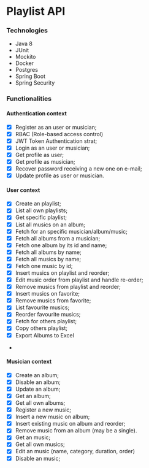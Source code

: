 # Playlist API

### Technologies

- Java 8
- JUnit
- Mockito
- Docker
- Postgres
- Spring Boot
- Spring Security

### Functionalities

#### Authentication context

- [x] Register as an user or musician;
- [x] RBAC (Role-based access control)
- [x] JWT Token Authentication strat;
- [x] Login as an user or musician;
- [x] Get profile as user;
- [x] Get profile as musician;
- [x] Recover password receiving a new one on e-mail;
- [x] Update profile as user or musician.

#### User context

- [x] Create an playlist;
- [x] List all own playlists;
- [x] Get specific playlist;
- [x] List all musics on an album;
- [x] Fetch for an specific musician/album/music;
- [x] Fetch all albums from a musician;
- [x] Fetch one album by its id and name;
- [x] Fetch all albums by name;
- [x] Fetch all musics by name;
- [x] Fetch one music by id;
- [x] Insert musics on playlist and reorder;
- [x] Edit music order from playlist and handle re-order;
- [x] Remove musics from playlist and reorder;
- [x] Insert musics on favorite;
- [x] Remove musics from favorite;
- [x] List favourite musics;
- [x] Reorder favourite musics;
- [x] Fetch for others playlist;
- [x] Copy others playlist;
- [x] Export Albums to Excel
-

#### Musician context

- [x] Create an album;
- [x] Disable an album;
- [x] Update an album;
- [x] Get an album;
- [x] Get all own albums;
- [x] Register a new music;
- [x] Insert a new music on album;
- [x] Insert existing music on album and reorder;
- [x] Remove music from an album (may be a single).
- [x] Get an music;
- [x] Get all own musics;
- [x] Edit an music (name, category, duration, order)
- [x] Disable an music;
